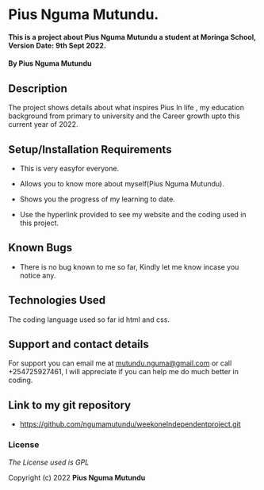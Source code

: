 # Pius Nguma Mutundu.

 

#### This is a project about Pius Nguma Mutundu a student at Moringa School, Version Date: 9th Sept 2022.

 

#### By **Pius Nguma Mutundu**

 

## Description

 The project shows details about what inspires Pius In life , my education background from primary to university and the Career growth upto this current year of 2022.

 

## Setup/Installation Requirements

 

- This is very easyfor everyone.

- Allows you to know more about myself(Pius Nguma Mutundu).

- Shows you the progress of my learning to date.


- Use the hyperlink provided to see my website and the coding used in this project.

 

## Known Bugs

 

- There is no bug known to me so far, Kindly let me know incase you notice any.

 

## Technologies Used


The coding language used so far id html and css.

 
## Support and contact details


For support you can email me at mutundu.nguma@gmail.com or call +254725927461, I will appreciate if you can help me do much better in coding.

 ## Link to my git repository

- https://github.com/ngumamutundu/weekoneIndependentproject.git


### License


_The License used is GPL_


Copyright (c) 2022 **Pius Nguma Mutundu**